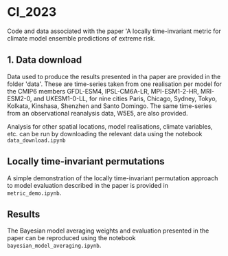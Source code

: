 # CI_2023

Code and data associated with the paper 'A locally time-invariant metric for climate model ensemble predictions of extreme risk.

## 1. Data download

Data used to produce the results presented in tha paper are provided in the folder 'data'. These are time-series taken from one realisation per model for the CMIP6 members GFDL-ESM4, IPSL-CM6A-LR, MPI-ESM1-2-HR, MRI-ESM2-0, and UKESM1-0-LL, for nine cities Paris, Chicago, Sydney, Tokyo, Kolkata, Kinshasa, Shenzhen and Santo Domingo. The same time-series from an observational reanalysis data, W5E5, are also provided.

Analysis for other spatial locations, model realisations, climate variables, etc. can be run by downloading the relevant data using the notebook `data_download.ipynb`


## Locally time-invariant permutations

A simple demonstration of the locally time-invariant permutation approach to model evaluation described in the paper is provided in `metric_demo.ipynb`.

## Results

The Bayesian model averaging weights and evaluation presented in the paper can be reproduced using the notebook `bayesian_model_averaging.ipynb`.
